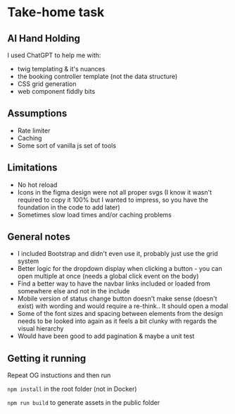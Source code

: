 Take-home task
===

AI Hand Holding
---

I used ChatGPT to help me with:
- twig templating & it's nuances
- the booking controller template (not the data structure)
- CSS grid generation
- web component fiddly bits

Assumptions
---

- Rate limiter
- Caching
- Some sort of vanilla js set of tools

Limitations
---

- No hot reload
- Icons in the figma design were not all proper svgs (I know it wasn't required to copy it 100% but I wanted to impress, so you have the foundation in the code to add later)
- Sometimes slow load times and/or caching problems


General notes
---

- I included Bootstrap and didn't even use it, probably just use the grid system
- Better logic for the dropdown display when clicking a button - you can open multiple at once (needs a global click event on the body)
- Find a better way to have the navbar links included or loaded from somewhere else and not in the include
- Mobile version of status change button doesn't make sense (doesn't exist) with wording and would require a re-think.. It should open a modal
- Some of the font sizes and spacing between elements from the design needs to be looked into again as it feels a bit clunky with regards the visual hierarchy 
- Would have been good to add pagination & maybe a unit test

Getting it running
---
Repeat OG instuctions and then run

`npm install` in the root folder (not in Docker)

`npm run build` to generate assets in the public folder